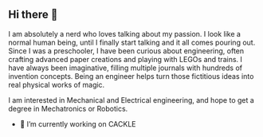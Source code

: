 ## Hi there 👋

I am absolutely a nerd who loves talking about my passion. I look like a normal human being, until I finally start talking and it all comes pouring out. Since I was a preschooler, I have been curious about engineering, often crafting advanced paper creations and playing with LEGOs and trains. I have always been imaginative, filling multiple journals with hundreds of invention concepts. Being an engineer helps turn those fictitious ideas into real physical works of magic.

I am interested in Mechanical and Electrical engineering, and hope to get a degree in Mechatronics or Robotics.

- 🔭 I’m currently working on CACKLE
